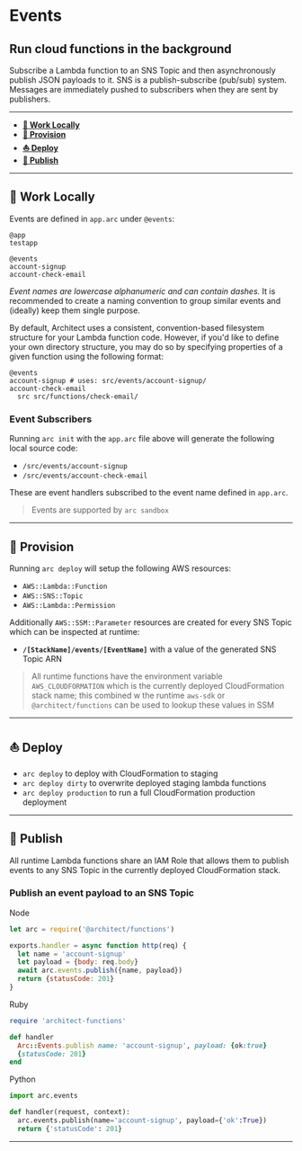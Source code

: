 # Events

## Run cloud functions in the background

Subscribe a Lambda function to an SNS Topic and then asynchronously publish JSON payloads to it. SNS is a publish-subscribe (pub/sub) system. Messages are immediately pushed to subscribers when they are sent by publishers.

---

- <a href=#local><b>🚜 Work Locally</b></a>
- <a href=#provision><b>🌾 Provision</b></a>
- <a href=#deploy><b>⛵️ Deploy</b></a>
- <a href=#publish><b>💌 Publish</b></a>

---

<h2 id=local>🚜 Work Locally</h2>

Events are defined in `app.arc` under `@events`:

```arc
@app
testapp

@events
account-signup
account-check-email
```

*Event names are _lowercase alphanumeric_ and can contain _dashes_.* It is recommended to create a naming convention to group similar events and (ideally) keep them single purpose.

By default, Architect uses a consistent, convention-based filesystem structure for your Lambda function code. However, if you'd like to define your own directory structure, you may do so by specifying properties of a given function using the following format:

```arc
@events
account-signup # uses: src/events/account-signup/
account-check-email
  src src/functions/check-email/
```


### Event Subscribers

Running `arc init` with the `app.arc` file above will generate the following local source code:

- `/src/events/account-signup`
- `/src/events/account-check-email`

These are event handlers subscribed to the event name defined in `app.arc`.

> Events are supported by `arc sandbox`

---

<h2 id=provision>🌾 Provision</h2>

Running `arc deploy` will setup the following AWS resources:

- `AWS::Lambda::Function`
- `AWS::SNS::Topic`
- `AWS::Lambda::Permission`

Additionally `AWS::SSM::Parameter` resources are created for every SNS Topic which can be inspected at runtime:

- **`/[StackName]/events/[EventName]`** with a value of the generated SNS Topic ARN

> All runtime functions have the environment variable `AWS_CLOUDFORMATION` which is the currently deployed CloudFormation stack name; this combined w the runtime `aws-sdk` or `@architect/functions` can be used to lookup these values in SSM

---

<h2 id=deploy>⛵️ Deploy</h2>

- `arc deploy` to deploy with CloudFormation to staging
- `arc deploy dirty` to overwrite deployed staging lambda functions
- `arc deploy production` to run a full CloudFormation production deployment

---

<h2 id=publish>💌 Publish</h2>

All runtime Lambda functions share an IAM Role that allows them to publish events to any SNS Topic in the currently deployed CloudFormation stack.

### Publish an event payload to an SNS Topic

<section class="code-examples">

Node

```javascript
let arc = require('@architect/functions')

exports.handler = async function http(req) {
  let name = 'account-signup'
  let payload = {body: req.body}
  await arc.events.publish({name, payload})
  return {statusCode: 201}
}
```

Ruby

```ruby
require 'architect-functions'

def handler
  Arc::Events.publish name: 'account-signup', payload: {ok:true}
  {statusCode: 201}
end
```

Python

```python
import arc.events

def handler(request, context):
  arc.events.publish(name='account-signup', payload={'ok':True})
  return {'statusCode': 201}
```

</section>

---
